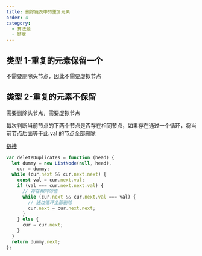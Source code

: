 ```yaml
---
title: 删除链表中的重复元素
order: 4
category:
  - 算法题
  - 链表
---
```


## 类型 1-重复的元素保留一个

不需要删除头节点，因此不需要虚拟节点

## 类型 2-重复的元素不保留

需要删除头节点，需要虚拟节点

每次判断当前节点的下两个节点是否存在相同节点，如果存在通过一个循环，将当前节点后面等于此 val 的节点全部删除

[链接](https://leetcode.cn/problems/remove-duplicates-from-sorted-list-ii/solutions/2004067/ru-he-qu-zhong-yi-ge-shi-pin-jiang-tou-p-2ddn/?envType=study-plan-v2&envId=top-interview-150)

```js
var deleteDuplicates = function (head) {
  let dummy = new ListNode(null, head),
    cur = dummy;
  while (cur.next && cur.next.next) {
    const val = cur.next.val;
    if (val === cur.next.next.val) {
      // 存在相同的值
      while (cur.next && cur.next.val === val) {
        // 通过循环全部删除
        cur.next = cur.next.next;
      }
    } else {
      cur = cur.next;
    }
  }
  return dummy.next;
};
```
